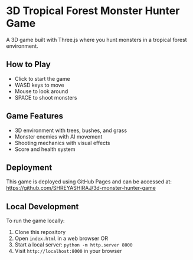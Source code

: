 # 3D Tropical Forest Monster Hunter Game

A 3D game built with Three.js where you hunt monsters in a tropical forest environment.

## How to Play
- Click to start the game
- WASD keys to move
- Mouse to look around
- SPACE to shoot monsters

## Game Features
- 3D environment with trees, bushes, and grass
- Monster enemies with AI movement
- Shooting mechanics with visual effects
- Score and health system

## Deployment
This game is deployed using GitHub Pages and can be accessed at: https://github.com/SHREYASHIRAJ/3d-monster-hunter-game

## Local Development
To run the game locally:
1. Clone this repository
2. Open `index.html` in a web browser
   OR
3. Start a local server: `python -m http.server 8000`
4. Visit `http://localhost:8000` in your browser